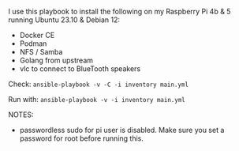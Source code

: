 
I use this playbook to install the following on my Raspberry Pi 4b & 5 running Ubuntu 23.10 & Debian 12:
 - Docker CE
 - Podman
 - NFS / Samba
 - Golang from upstream
 - vlc to connect to BlueTooth speakers

Check:
`ansible-playbook -v -C -i inventory main.yml`

Run with:
`ansible-playbook -v -i inventory main.yml`

NOTES:
  - passwordless sudo for pi user is disabled. Make sure you set a password for root before running this.
